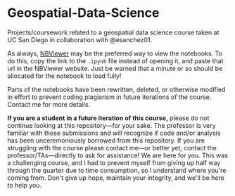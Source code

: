 # Geospatial-Data-Science
Projects/coursework related to a geospatial data science course taken at UC San Diego in collaboration with @esanchez01.

As always, [NBViewer](https://nbviewer.jupyter.org/) may be the preferred way to view the notebooks.  To do this, copy the link to the `.ipynb` file instead of opening it, and paste that url in the NBViewer website.  Just be warned that a minute or so should be allocated for the notebook to load fully!

Parts of the notebooks have been rewritten, deleted, or otherwise modified in effort to prevent coding plagiarism in future iterations of the course.  Contact me for more details.

**If you are a student in a future iteration of this course,** please do not continue looking at this repository—for your sake.  The professor is very familiar with these submissions and *will* recognize if code and/or analysis has been unceremoniously borrowed from this repository.  If you are struggling with the course please contact me—or better yet, contact the professor/TAs—directly to ask for assistance!  We are here for you.  This was a challenging course, and I had to prevent myself from giving up half way through the quarter due to time consumption, so I understand where you're coming from.  Don't give up hope, maintain your integrity, and we'll be here to help you.